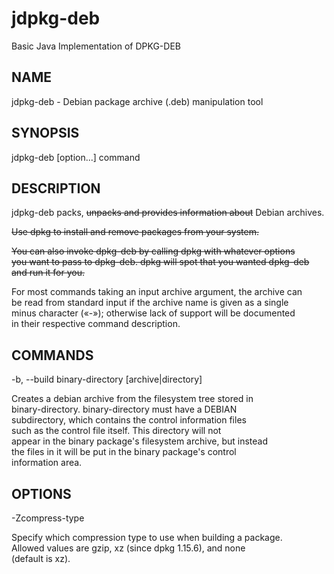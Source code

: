 # jdpkg-deb
Basic Java Implementation of DPKG-DEB


## NAME
jdpkg-deb - Debian package archive (.deb) manipulation tool

## SYNOPSIS
jdpkg-deb [option...] command


## DESCRIPTION 
jdpkg-deb packs, ~~unpacks and provides information about~~ Debian archives.

~~Use dpkg to install and remove packages from your system.~~

~~You can also invoke dpkg-deb by calling dpkg with whatever options<br>
you want to pass to dpkg-deb. dpkg will spot that you wanted dpkg-deb<br>
and run it for you.~~ 

For most commands taking an input archive argument, the archive can<br>
be read from standard input if the archive name is given as a single<br>
minus character («-»); otherwise lack of support will be documented<br>
in their respective command description.<br>

## COMMANDS 

-b, --build binary-directory [archive|directory]


Creates a debian archive from the filesystem tree stored in<br>
binary-directory. binary-directory must have a DEBIAN<br>
subdirectory, which contains the control information files<br>
such as the control file itself. This directory will not<br>
appear in the binary package's filesystem archive, but instead<br>
the files in it will be put in the binary package's control<br>
information area.<br>
 
 ## OPTIONS
 
 -Zcompress-type
 
 
Specify which compression type to use when building a package.<br>
Allowed values are gzip, xz (since dpkg 1.15.6), and none<br>
(default is xz).
